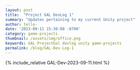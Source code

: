 ```yaml
---
layout: post
title:  "Project GAL DevLog 1"
summary: "Updates pertaining to my current Unity project"
author: tello-
date: '2023-09-11 15:30:00 -0700'
category: game-projects
thumbnail: /assets/img/office.png
keywords: GAL ProjectGal devlog unity game-projects
permalink: /blog/GAL-Dev-Log-1
---
```


{% include_relative GAL-Dev-2023-09-11.html %}